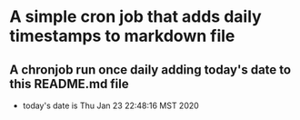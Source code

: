 A simple cron job that adds daily timestamps to markdown file
============================================================
## A chronjob run once daily adding today's date to this README.md file
* today's date is Thu Jan 23 22:48:16 MST 2020
